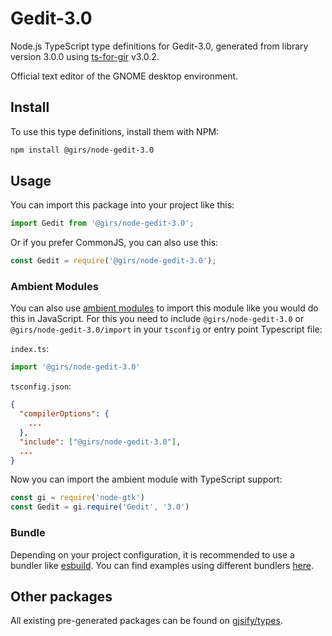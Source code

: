 
# Gedit-3.0

Node.js TypeScript type definitions for Gedit-3.0, generated from library version 3.0.0 using [ts-for-gir](https://github.com/gjsify/ts-for-gir) v3.0.2.

Official text editor of the GNOME desktop environment.

## Install

To use this type definitions, install them with NPM:
```bash
npm install @girs/node-gedit-3.0
```

## Usage

You can import this package into your project like this:
```ts
import Gedit from '@girs/node-gedit-3.0';
```

Or if you prefer CommonJS, you can also use this:
```ts
const Gedit = require('@girs/node-gedit-3.0');
```

### Ambient Modules

You can also use [ambient modules](https://github.com/gjsify/ts-for-gir/tree/main/packages/cli#ambient-modules) to import this module like you would do this in JavaScript.
For this you need to include `@girs/node-gedit-3.0` or `@girs/node-gedit-3.0/import` in your `tsconfig` or entry point Typescript file:

`index.ts`:
```ts
import '@girs/node-gedit-3.0'
```

`tsconfig.json`:
```json
{
  "compilerOptions": {
    ...
  },
  "include": ["@girs/node-gedit-3.0"],
  ...
}
```

Now you can import the ambient module with TypeScript support: 

```ts
const gi = require('node-gtk')
const Gedit = gi.require('Gedit', '3.0')
```


### Bundle

Depending on your project configuration, it is recommended to use a bundler like [esbuild](https://esbuild.github.io/). You can find examples using different bundlers [here](https://github.com/gjsify/ts-for-gir/tree/main/examples).

## Other packages

All existing pre-generated packages can be found on [gjsify/types](https://github.com/gjsify/types).

